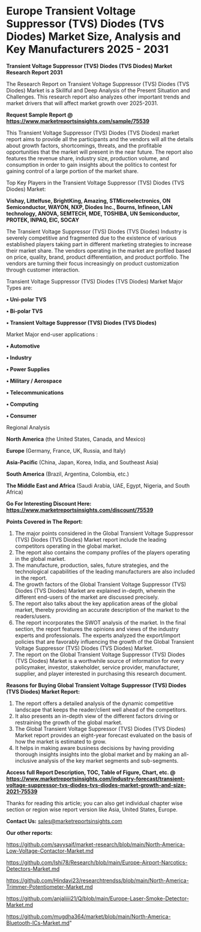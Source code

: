 # Europe Transient Voltage Suppressor (TVS) Diodes (TVS Diodes) Market Size, Analysis and Key Manufacturers 2025 - 2031

<strong>Transient Voltage Suppressor (TVS) Diodes (TVS Diodes) Market Research Report 2031</strong>

The Research Report on Transient Voltage Suppressor (TVS) Diodes (TVS Diodes) Market is a Skillful and Deep Analysis of the Present Situation and Challenges. This research report also analyzes other important trends and market drivers that will affect market growth over 2025-2031.

<strong>Request Sample Report @ <a href=https://www.marketreportsinsights.com/sample/75539>https://www.marketreportsinsights.com/sample/75539</a></strong>

This Transient Voltage Suppressor (TVS) Diodes (TVS Diodes) market report aims to provide all the participants and the vendors will all the details about growth factors, shortcomings, threats, and the profitable opportunities that the market will present in the near future. The report also features the revenue share, industry size, production volume, and consumption in order to gain insights about the politics to contest for gaining control of a large portion of the market share.

Top Key Players in the Transient Voltage Suppressor (TVS) Diodes (TVS Diodes) Market:

<strong>Vishay, Littelfuse, BrightKing, Amazing, STMicroelectronics, ON Semiconductor, WAYON, NXP, Diodes Inc., Bourns, Infineon, LAN technology, ANOVA, SEMTECH, MDE, TOSHIBA, UN Semiconductor, PROTEK, INPAQ, EIC, SOCAY</strong>

The Transient Voltage Suppressor (TVS) Diodes (TVS Diodes) Industry is severely competitive and fragmented due to the existence of various established players taking part in different marketing strategies to increase their market share. The vendors operating in the market are profiled based on price, quality, brand, product differentiation, and product portfolio. The vendors are turning their focus increasingly on product customization through customer interaction.

Transient Voltage Suppressor (TVS) Diodes (TVS Diodes) Market Major Types are:

<strong>• Uni-polar TVS

• Bi-polar TVS

• Transient Voltage Suppressor (TVS) Diodes (TVS Diodes)</strong>

Market Major end-user applications :

<strong>• Automotive

• Industry

• Power Supplies

• Military / Aerospace

• Telecommunications

• Computing

• Consumer</strong>

Regional Analysis

</u><strong><b>North America</b></strong> (the United States, Canada, and Mexico)

<strong><b>Europe </b></strong>(Germany, France, UK, Russia, and Italy)

<strong><b>Asia-Pacific</b></strong> (China, Japan, Korea, India, and Southeast Asia)

<strong><b>South America</b></strong> (Brazil, Argentina, Colombia, etc.)

<strong><b>The Middle East and Africa</b></strong> (Saudi Arabia, UAE, Egypt, Nigeria, and South Africa)

<strong>Go For Interesting Discount Here: <a href=https://www.marketreportsinsights.com/discount/75539>https://www.marketreportsinsights.com/discount/75539</a></strong>

<strong>Points Covered in The Report:</strong>
<ol>
  <li>The major points considered in the Global Transient Voltage Suppressor (TVS) Diodes (TVS Diodes) Market report include the leading competitors operating in the global market.</li>
  <li>The report also contains the company profiles of the players operating in the global market.</li>
  <li>The manufacture, production, sales, future strategies, and the technological capabilities of the leading manufacturers are also included in the report.</li>
  <li>The growth factors of the Global Transient Voltage Suppressor (TVS) Diodes (TVS Diodes) Market are explained in-depth, wherein the different end-users of the market are discussed precisely.</li>
  <li>The report also talks about the key application areas of the global market, thereby providing an accurate description of the market to the readers/users.</li>
  <li>The report incorporates the SWOT analysis of the market. In the final section, the report features the opinions and views of the industry experts and professionals. The experts analyzed the export/import policies that are favorably influencing the growth of the Global Transient Voltage Suppressor (TVS) Diodes (TVS Diodes) Market.</li>
  <li>The report on the Global Transient Voltage Suppressor (TVS) Diodes (TVS Diodes) Market is a worthwhile source of information for every policymaker, investor, stakeholder, service provider, manufacturer, supplier, and player interested in purchasing this research document.</li>
</ol>
<strong>Reasons for Buying Global Transient Voltage Suppressor (TVS) Diodes (TVS Diodes) Market Report:</strong>

<ol>
  <li>The report offers a detailed analysis of the dynamic competitive landscape that keeps the reader/client well ahead of the competitors.</li>
  <li>It also presents an in-depth view of the different factors driving or restraining the growth of the global market.</li>
  <li>The Global Transient Voltage Suppressor (TVS) Diodes (TVS Diodes) Market report provides an eight-year forecast evaluated on the basis of how the market is estimated to grow.</li>
  <li>It helps in making aware business decisions by having providing thorough insights insights into the global market and by making an all-inclusive analysis of the key market segments and sub-segments.</li>
</ol>
<strong>Access full Report Description, TOC, Table of Figure, Chart, etc. @ <a href=https://www.marketreportsinsights.com/industry-forecast/transient-voltage-suppressor-tvs-diodes-tvs-diodes-market-growth-and-size-2021-75539>https://www.marketreportsinsights.com/industry-forecast/transient-voltage-suppressor-tvs-diodes-tvs-diodes-market-growth-and-size-2021-75539</a></strong>


Thanks for reading this article; you can also get individual chapter wise section or region wise report version like Asia, United States, Europe.

<strong>Contact Us:</strong>
sales@marketreportsinsights.com

<strong>Our other reports:</strong>

<a href=https://github.com/sayysaif/market-research/blob/main/North-America-Low-Voltage-Contactor-Market.md>https://github.com/sayysaif/market-research/blob/main/North-America-Low-Voltage-Contactor-Market.md</a>

<a href=https://github.com/Ishi78/Research/blob/main/Europe-Airport-Narcotics-Detectors-Market.md>https://github.com/Ishi78/Research/blob/main/Europe-Airport-Narcotics-Detectors-Market.md</a>

<a href=https://github.com/Hindavi23/researchtrendss/blob/main/North-America-Trimmer-Potentiometer-Market.md>https://github.com/Hindavi23/researchtrendss/blob/main/North-America-Trimmer-Potentiometer-Market.md</a>

<a href=https://github.com/anjaliiii21/Q/blob/main/Europe-Laser-Smoke-Detector-Market.md>https://github.com/anjaliiii21/Q/blob/main/Europe-Laser-Smoke-Detector-Market.md</a>

<a href=https://github.com/mugdha364/market/blob/main/North-America-Bluetooth-ICs-Market.md>https://github.com/mugdha364/market/blob/main/North-America-Bluetooth-ICs-Market.md</a>"
